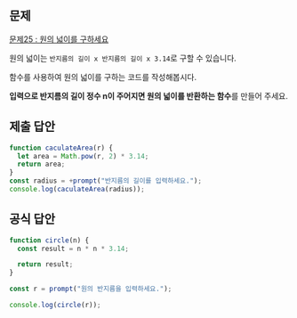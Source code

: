 ## 문제

[문제25 : 원의 넓이를 구하세요](https://www.notion.so/25-a4d299898a4c4b2fb6615aa57b4c6f6f)

원의 넓이는 `반지름의 길이 x 반지름의 길이 x 3.14`로 구할 수 있습니다.

함수를 사용하여 원의 넓이를 구하는 코드를 작성해봅시다.

**입력으로 반지름의 길이 정수 n이 주어지면 원의 넓이를 반환하는 함수**를 만들어 주세요.

## 제출 답안

```jsx
function caculateArea(r) {
  let area = Math.pow(r, 2) * 3.14;
  return area;
}
const radius = +prompt("반지름의 길이를 입력하세요.");
console.log(caculateArea(radius));
```

## 공식 답안

```jsx
function circle(n) {
  const result = n * n * 3.14;

  return result;
}

const r = prompt("원의 반지름을 입력하세요.");

console.log(circle(r));
```
